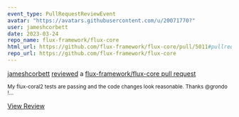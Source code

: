 ```yaml
---
event_type: PullRequestReviewEvent
avatar: "https://avatars.githubusercontent.com/u/20071770?"
user: jameshcorbett
date: 2023-03-24
repo_name: flux-framework/flux-core
html_url: https://github.com/flux-framework/flux-core/pull/5011#pullrequestreview-1357234705
repo_url: https://github.com/flux-framework/flux-core
---
```


<a href='https://github.com/jameshcorbett' target='_blank'>jameshcorbett</a> <a href='https://github.com/flux-framework/flux-core/pull/5011#pullrequestreview-1357234705' target='_blank'>reviewed</a> a <a href='https://github.com/flux-framework/flux-core/pull/5011' target='_blank'>flux-framework/flux-core pull request</a>

<small>My flux-coral2 tests are passing and the code changes look reasonable. Thanks @grondo !...</small>

<a href='https://github.com/flux-framework/flux-core/pull/5011#pullrequestreview-1357234705' target='_blank'>View Review</a>